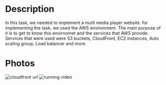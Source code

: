 # Description
In this task, we needed to implement a multi media player website. for implementing the task, we used the AWS environment.
The main purpose of it is to get to know this envirnomet and the services that AWS provide. 
Services that were used were S3 buckets, CloudFront, EC2 instances, Auto scaling group, Load balancer and more.  
# Photos
![cloudfront url](https://github.com/ChenDahan13/aws-course-assignment1/assets/117903915/53afd362-cd52-4062-a3c6-f782356fb892)
![running video](https://github.com/ChenDahan13/aws-course-assignment1/assets/117903915/fa1dbb05-9058-4a84-893d-e0fb78c38dea)

